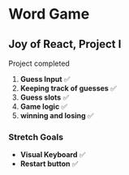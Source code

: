 # Word Game

## Joy of React, Project I

Project completed

1. **Guess Input** ✅
1. **Keeping track of guesses** ✅
1. **Guess slots** ✅
1. **Game logic** ✅
1. **winning and losing** ✅

### Stretch Goals
- **Visual Keyboard** ✅
- **Restart button** ✅